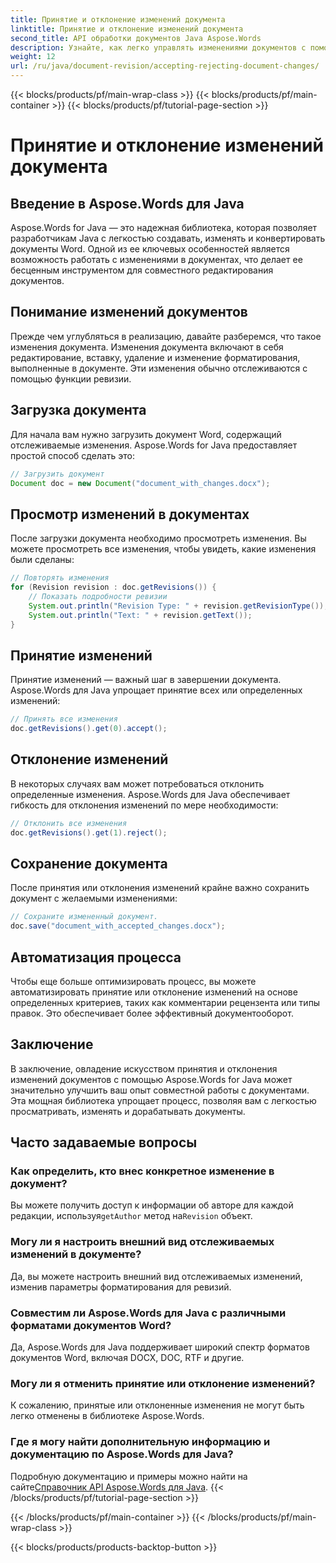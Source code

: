 ```yaml
---
title: Принятие и отклонение изменений документа
linktitle: Принятие и отклонение изменений документа
second_title: API обработки документов Java Aspose.Words
description: Узнайте, как легко управлять изменениями документов с помощью Aspose.Words для Java. Принимайте и отклоняйте изменения без проблем.
weight: 12
url: /ru/java/document-revision/accepting-rejecting-document-changes/
---
```


{{< blocks/products/pf/main-wrap-class >}}
{{< blocks/products/pf/main-container >}}
{{< blocks/products/pf/tutorial-page-section >}}

# Принятие и отклонение изменений документа


## Введение в Aspose.Words для Java

Aspose.Words for Java — это надежная библиотека, которая позволяет разработчикам Java с легкостью создавать, изменять и конвертировать документы Word. Одной из ее ключевых особенностей является возможность работать с изменениями в документах, что делает ее бесценным инструментом для совместного редактирования документов.

## Понимание изменений документов

Прежде чем углубляться в реализацию, давайте разберемся, что такое изменения документа. Изменения документа включают в себя редактирование, вставку, удаление и изменение форматирования, выполненные в документе. Эти изменения обычно отслеживаются с помощью функции ревизии.

## Загрузка документа

Для начала вам нужно загрузить документ Word, содержащий отслеживаемые изменения. Aspose.Words for Java предоставляет простой способ сделать это:

```java
// Загрузить документ
Document doc = new Document("document_with_changes.docx");
```

## Просмотр изменений в документах

После загрузки документа необходимо просмотреть изменения. Вы можете просмотреть все изменения, чтобы увидеть, какие изменения были сделаны:

```java
// Повторять изменения
for (Revision revision : doc.getRevisions()) {
    // Показать подробности ревизии
    System.out.println("Revision Type: " + revision.getRevisionType());
    System.out.println("Text: " + revision.getText());
}
```

## Принятие изменений

Принятие изменений — важный шаг в завершении документа. Aspose.Words для Java упрощает принятие всех или определенных изменений:

```java
// Принять все изменения
doc.getRevisions().get(0).accept();
```

## Отклонение изменений

В некоторых случаях вам может потребоваться отклонить определенные изменения. Aspose.Words для Java обеспечивает гибкость для отклонения изменений по мере необходимости:

```java
// Отклонить все изменения
doc.getRevisions().get(1).reject();
```

## Сохранение документа

После принятия или отклонения изменений крайне важно сохранить документ с желаемыми изменениями:

```java
// Сохраните измененный документ.
doc.save("document_with_accepted_changes.docx");
```

## Автоматизация процесса

Чтобы еще больше оптимизировать процесс, вы можете автоматизировать принятие или отклонение изменений на основе определенных критериев, таких как комментарии рецензента или типы правок. Это обеспечивает более эффективный документооборот.

## Заключение

В заключение, овладение искусством принятия и отклонения изменений документов с помощью Aspose.Words for Java может значительно улучшить ваш опыт совместной работы с документами. Эта мощная библиотека упрощает процесс, позволяя вам с легкостью просматривать, изменять и дорабатывать документы.

## Часто задаваемые вопросы

### Как определить, кто внес конкретное изменение в документ?

 Вы можете получить доступ к информации об авторе для каждой редакции, используя`getAuthor` метод на`Revision` объект.

### Могу ли я настроить внешний вид отслеживаемых изменений в документе?

Да, вы можете настроить внешний вид отслеживаемых изменений, изменив параметры форматирования для ревизий.

### Совместим ли Aspose.Words для Java с различными форматами документов Word?

Да, Aspose.Words для Java поддерживает широкий спектр форматов документов Word, включая DOCX, DOC, RTF и другие.

### Могу ли я отменить принятие или отклонение изменений?

К сожалению, принятые или отклоненные изменения не могут быть легко отменены в библиотеке Aspose.Words.

### Где я могу найти дополнительную информацию и документацию по Aspose.Words для Java?

 Подробную документацию и примеры можно найти на сайте[Справочник API Aspose.Words для Java](https://reference.aspose.com/words/java/).
{{< /blocks/products/pf/tutorial-page-section >}}

{{< /blocks/products/pf/main-container >}}
{{< /blocks/products/pf/main-wrap-class >}}

{{< blocks/products/products-backtop-button >}}
